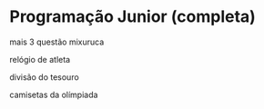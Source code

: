 # Programação Junior (completa)

mais 3 questão mixuruca

relógio de atleta

divisão do tesouro

camisetas da olímpiada

